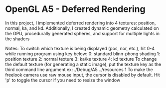# OpenGL A5 - Deferred Rendering
In this project, I implemented deferred rendering into 4 textures: position, normal, ka, and kd. Additionally, I created dynamic geometry calculated on the GPU, procedurally generated spheres, and support for multiple lights in the shaders

Notes:
    To switch which texture is being displayed (pos, nor, etc.), hit 0-4 while running program using key below:
        0:  standard blinn-phong shading
        1:  position texture
        2:  normal texture
        3:  ka/ke texture
        4:  kd texture
    To change the default texture (for generating a static image), put the texture key as the third command line argument
        ex: ./Debug/A5 ../resources 1 <texKey>
    To make the freelook camera use raw mouse input, the cursor is disabled by default. Hit 'p' to toggle the cursor if you need to resize the window
